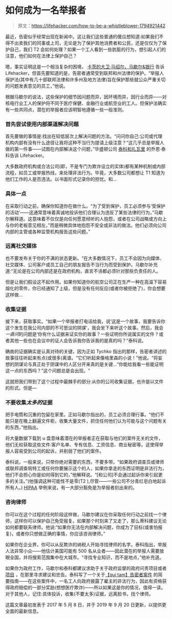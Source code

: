 # 如何成为一名举报者

> 原文：<https://lifehacker.com/how-to-be-a-whistleblower-1794921442>

最近，告密似乎经常出现在新闻中。这让我们这些普通的傻瓜想知道:如果我们不得不出卖我们的同事或上司，无论是为了保护其他消费者和公民，还是仅仅为了保护自己，我们 T2 会如何处理？如果一个工人看到一些肮脏的行为，想引起人们的注意，他们如何在法律上保护自己？



嗯，事实证明这是一个相当复杂的困境， [卡茨的大卫·马绍尔，马歇尔&银行](http://www.kmblegal.com/contact-us) 告诉 Lifehacker，但首先要知道的是，告密者通常受到联邦和州法律的保护。“举报人保护法(其中有几十部联邦法律和许多州及地方法律)旨在保护那些就公众严重关切的问题发表意见的员工，”他说。

根据马歇尔的说法，这些保护的细节因问题而异，因环境而异，因行业而异——对核电行业工人的保护将不同于医疗保健、金融行业或航空业的工人。但保护法确实有一些共同点，潜在的举报者应该明智地遵循一些一般准则。

### **首先尝试使用内部渠道解决问题**

首先要做的事情是:找出在较低层次上解决问题的方法。“问问你自己:公司或代理机构内部有没有什么途径让我将这种不当行为提请上级注意？“这几乎总是举报人做的第一件事——试图在内部解决这个问题，”华盛顿公司 [泰科和扎瓦里](https://www.tzlegal.com/) 的乔恩·泰科告诉 Lifehacker。

大多数政府机构或合法公司(即，不是专门为欺诈设立的实体)都有某种机制或内部流程，如员工或举报热线，来处理非法行为。毕竟，大多数公司都想让 T1 知道为他们工作的人是否违法。以书面形式记录你的担忧。和...

### **具体一点**

在采取行动之前，确保你知道你在做什么。“为了受到保护，员工必须参与‘受保护的活动’——这通常意味着真诚地投诉他们合理认为违反了某些法律的行为，”马歇尔解释道。这意味着不仅仅是向任何愿意倾听的人抱怨，或者在公司战略或方向上与你的老板意见相左，”而是稍微具体地抱怨不安全或非法的做法。他们必须向公司内部的主管或各种监管机构报告这些问题。”

### **远离社交媒体**

也不要发布关于你的不满的状态更新。“在大多数情况下，员工不会因为向媒体、社交媒体、公司客户或员工自己的朋友报告不当行为而受到保护。马歇尔补充道:“无论是在公司内部还是在政府机构，直言不讳都必须针对那些负责任的人。

但是让我们假设这不起作用。如果你知道你的航空公司正在生产一种在高温下容易熔化的零件，你已经通知了上级，但是没有任何反应(或者你被拒绝了)，你会想要这样做...

### **收集证据**

接下来，获取事实。“如果一个举报者打电话给我，说‘这是一个故事，我要告诉你这个发生在我公司内部的不可思议的阴谋’，我会坐下来听这个故事。然后，我会*一直问*的问题是‘你有什么证据来证实你的故事？一些证明你所说属实的文件？或者其他一些也在会议中的证人会告诉我你告诉我的是真的吗？”泰科说。

确凿的证据确实是认真对待的关键，因为正如 Tychko 指出的那样，告密者讲述的故事往往听起来有点(或很多)离谱。“它们听起来像格里森的小说！”他说。“将妄想的阴谋论与真正处于阴谋中的人区分开来真的是关键...“你能给我看一些能证明这一点的东西吗？”这个问题总是会出现。"

这就把我们带到了这个过程中最棘手的部分:从你的公司收集证据，也许是以文件的形式。但是—

### **不要收集*太多的*证据**

把手电筒和沉重的包留在家里。正如马歇尔指出的，员工必须合理行事。“他们不能只是在晚上翻遍文件柜，收集大量文件，抓住任何他们认为可能与这个问题有关的东西，”他指出。

将大量数据下载到 u 盘意味着潜在的举报者正在获取与他们的案件无关的文件，他们无权获取这些文件:客户名单、专有信息、工资信息、商业秘密等。这使得举报人容易受到公司的起诉，并削弱了他们的案件。

泰科说，一般来说，只带你绝对需要的东西，不要多带。“如果政府调查员或律师或联邦调查局特工或任何你要展示这个的人，如果你拿走的东西证明是非法行为，他们不会担心你是如何得到它的，”他解释说。“[和公司]不会通过起诉你来引起更多的关注。”(他强调这种可能性不是零(T2 ),尽管——一些公司不分青红皂白地起诉所有人。) [HIPAA](https://www.hhs.gov/hipaa/index.html) 举例来说，有一大部分豁免是为举报者刻出来的。

### **咨询律师**

你可以在这个过程的任何阶段这样做，马歇尔建议在你采取任何行动之前找一个律师，这样你可以保护自己免受报复。如果那个时刻来了又走了，那么蒂科建议无论如何都要联系律师。他说:“如果你无法在内部解决问题，你成为了目标(或害怕报复)，或者你只想做正确的事情，你应该咨询律师。”

如果你在企业界，你可以从反欺诈的纳税人开始寻找律师的名字。泰科指出，举报人法非常小众——他估计美国可能有 500 名从业者——因此潜在的举报人需要放眼全国，并将搜索范围集中在大城市。“寻找专业知识，而不是地点，”他补充道。

如果你为政府工作，马歇尔和泰科都建议求助于关于政府监督的政府问责项目或者 [项目](https://www.pogo.org/) ，在那里寻求建议和忠告。泰科写了一个关于[【qui tam】告密者案件](http://www.natlawreview.com/article/top-10-tips-qui-tam-whistleblowers) 的简要指南——在这些案件中，一名工人向政府披露了雇主的非法行为，因此有资格获得政府赔偿的一部分奖励(想想医疗欺诈)——所以如果这是你的情况，值得一读。对于其他人，记住:具体投诉，收集(不要太多)证据，远离脸书，找个律师。

这篇文章最初发表于 2017 年 5 月 8 日，并于 2019 年 9 月 20 日更新，以提供更全面的最新信息。